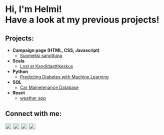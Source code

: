 <h1>Hi, I'm Helmi! <br/> Have a look at my previous projects!</h1>

<h2>Projects:</h2>

- <b>Campaign page (HTML, CSS, Javascript)</b>
  - [Suomeksi sanottuna](https://github.com/helmitee/SuomeksiSanottuna)
- <b>Scala</b>
  - [Lost at Kandidaattikeskus](https://github.com/helmitee/LostAtKandidaattikeskus)
- <b>Python</b>
  - [Predicting Diabetes with Machine Learning](https://github.com/helmitee/PredictingDiabetes)
- <b>SQL</b>
  - [Car Mainetenance Database](https://github.com/helmitee/Tietokannat)
- <b>React</b>
  - [weather app](https://github.com/helmitee)




<h2>Connect with me:</h2>

[<img align="left" alt="JoshMadakor | YouTube" width="22px" src="https://cdn.jsdelivr.net/npm/simple-icons@v3/icons/youtube.svg" />][youtube]
[<img align="left" alt="JoshMadakor | Twitter" width="22px" src="https://cdn.jsdelivr.net/npm/simple-icons@v3/icons/twitter.svg" />][twitter]
[<img align="left" alt="JoshMadakor | LinkedIn" width="22px" src="https://cdn.jsdelivr.net/npm/simple-icons@v3/icons/linkedin.svg" />][linkedin]
[<img align="left" alt="JoshMadakor | Instagram" width="22px" src="https://cdn.jsdelivr.net/npm/simple-icons@v3/icons/instagram.svg" />][instagram]

[twitter]: https://twitter.com/
[youtube]: https://www.youtube.com/
[instagram]: https://www.instagram.com/
[linkedin]: https://linkedin.com/

<!--
**joshmadakor1/joshmadakor1** is a ✨ _special_ ✨ repository because its `README.md` (this file) appears on your GitHub profile.

Here are some ideas to get you started:

- 🔭 I’m currently working on ...
- 🌱 I’m currently learning ...
- 👯 I’m looking to collaborate on ...
- 🤔 I’m looking for help with ...
- 💬 Ask me about ...
- 📫 How to reach me: ...
- 😄 Pronouns: ...
- ⚡ Fun fact: ...
-->
